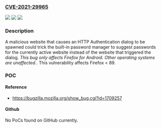 ### [CVE-2021-29965](https://cve.mitre.org/cgi-bin/cvename.cgi?name=CVE-2021-29965)
![](https://img.shields.io/static/v1?label=Product&message=Firefox&color=blue)
![](https://img.shields.io/static/v1?label=Version&message=%3C%2089%20&color=brighgreen)
![](https://img.shields.io/static/v1?label=Vulnerability&message=Password%20Manager%20on%20Firefox%20for%20Android%20susceptible%20to%20domain%20spoofing&color=brighgreen)

### Description

A malicious website that causes an HTTP Authentication dialog to be spawned could trick the built-in password manager to suggest passwords for the currently active website instead of the website that triggered the dialog. *This bug only affects Firefox for Android. Other operating systems are unaffected.*. This vulnerability affects Firefox < 89.

### POC

#### Reference
- https://bugzilla.mozilla.org/show_bug.cgi?id=1709257

#### Github
No PoCs found on GitHub currently.

